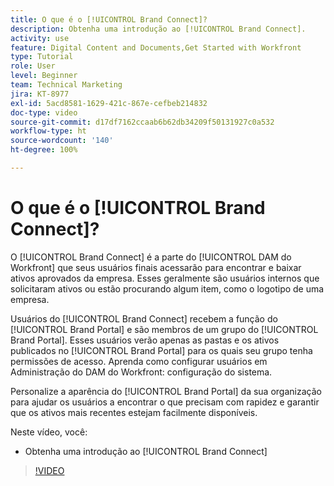 ```yaml
---
title: O que é o [!UICONTROL Brand Connect]?
description: Obtenha uma introdução ao [!UICONTROL Brand Connect].
activity: use
feature: Digital Content and Documents,Get Started with Workfront
type: Tutorial
role: User
level: Beginner
team: Technical Marketing
jira: KT-8977
exl-id: 5acd8581-1629-421c-867e-cefbeb214832
doc-type: video
source-git-commit: d17df7162ccaab6b62db34209f50131927c0a532
workflow-type: ht
source-wordcount: '140'
ht-degree: 100%

---
```


# O que é o [!UICONTROL Brand Connect]?

O [!UICONTROL Brand Connect] é a parte do [!UICONTROL DAM do Workfront] que seus usuários finais acessarão para encontrar e baixar ativos aprovados da empresa. Esses geralmente são usuários internos que solicitaram ativos ou estão procurando algum item, como o logotipo de uma empresa.

Usuários do [!UICONTROL Brand Connect] recebem a função do [!UICONTROL Brand Portal] e são membros de um grupo do [!UICONTROL Brand Portal]. Esses usuários verão apenas as pastas e os ativos publicados no [!UICONTROL Brand Portal] para os quais seu grupo tenha permissões de acesso. Aprenda como configurar usuários em Administração do DAM do Workfront: configuração do sistema.

<!-- Need the cross-reference link to other LP, mentioned above -->

Personalize a aparência do [!UICONTROL Brand Portal] da sua organização para ajudar os usuários a encontrar o que precisam com rapidez e garantir que os ativos mais recentes estejam facilmente disponíveis.

Neste vídeo, você:

* Obtenha uma introdução ao [!UICONTROL Brand Connect]

>[!VIDEO](https://video.tv.adobe.com/v/3418795/?quality=12&learn=on&enablevpops&captions=por_br)

<!-- Learn more graphic and link to article, below
* Workfront DAM within Workfront
 -->
